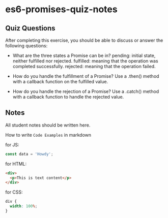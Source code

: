 # es6-promises-quiz-notes

## Quiz Questions

After completing this exercise, you should be able to discuss or answer the following questions:

- What are the three states a Promise can be in?
  pending: initial state, neither fulfilled nor rejected.
  fulfilled: meaning that the operation was completed successfully.
  rejected: meaning that the operation failed.

- How do you handle the fulfillment of a Promise?
  Use a .then() method with a callback function on the fulfilled value.

- How do you handle the rejection of a Promise?
  Use a .catch() method with a callback function to handle the rejected value.

## Notes

All student notes should be written here.

How to write `Code Examples` in markdown

for JS:

```javascript
const data = 'Howdy';
```

for HTML:

```html
<div>
  <p>This is text content</p>
</div>
```

for CSS:

```css
div {
  width: 100%;
}
```
